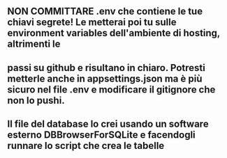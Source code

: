 ﻿## NON COMMITTARE .env che contiene le tue chiavi segrete! Le metterai poi tu sulle environment variables dell'ambiente di hosting, altrimenti le 
## passi su github e risultano in chiaro. Potresti metterle anche in appsettings.json ma è più sicuro nel file .env e modificare il gitignore che non lo pushi.

## Il file del database lo crei usando un software esterno DBBrowserForSQLite e facendogli runnare lo script che crea le tabelle